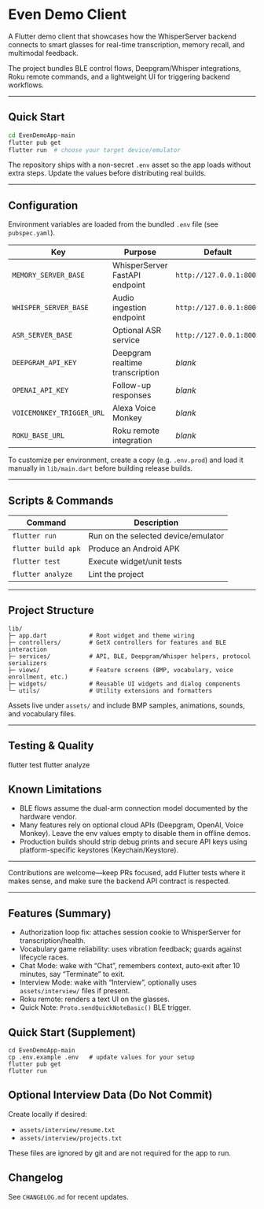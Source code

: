 # Even Demo Client

A Flutter demo client that showcases how the WhisperServer backend connects to smart glasses
for real-time transcription, memory recall, and multimodal feedback.

The project bundles BLE control flows, Deepgram/Whisper integrations, Roku remote commands,
and a lightweight UI for triggering backend workflows.

---

## Quick Start

```bash
cd EvenDemoApp-main
flutter pub get
flutter run  # choose your target device/emulator
```

The repository ships with a non-secret `.env` asset so the app loads without extra steps.
Update the values before distributing real builds.

---

## Configuration

Environment variables are loaded from the bundled `.env` file (see `pubspec.yaml`).

| Key | Purpose | Default |
| --- | ------- | ------- |
| `MEMORY_SERVER_BASE` | WhisperServer FastAPI endpoint | `http://127.0.0.1:8000` |
| `WHISPER_SERVER_BASE` | Audio ingestion endpoint | `http://127.0.0.1:8000` |
| `ASR_SERVER_BASE` | Optional ASR service | `http://127.0.0.1:8000` |
| `DEEPGRAM_API_KEY` | Deepgram realtime transcription | _blank_ |
| `OPENAI_API_KEY` | Follow-up responses | _blank_ |
| `VOICEMONKEY_TRIGGER_URL` | Alexa Voice Monkey | _blank_ |
| `ROKU_BASE_URL` | Roku remote integration | _blank_ |

To customize per environment, create a copy (e.g. `.env.prod`) and load it manually in
`lib/main.dart` before building release builds.

---

## Scripts & Commands

| Command | Description |
| ------- | ----------- |
| `flutter run` | Run on the selected device/emulator |
| `flutter build apk` | Produce an Android APK |
| `flutter test` | Execute widget/unit tests |
| `flutter analyze` | Lint the project |

---

## Project Structure

```
lib/
├─ app.dart            # Root widget and theme wiring
├─ controllers/        # GetX controllers for features and BLE interaction
├─ services/           # API, BLE, Deepgram/Whisper helpers, protocol serializers
├─ views/              # Feature screens (BMP, vocabulary, voice enrollment, etc.)
├─ widgets/            # Reusable UI widgets and dialog components
└─ utils/              # Utility extensions and formatters
```

Assets live under `assets/` and include BMP samples, animations, sounds, and vocabulary files.

---

## Testing & Quality

flutter test
flutter analyze


## Known Limitations

- BLE flows assume the dual-arm connection model documented by the hardware vendor.
- Many features rely on optional cloud APIs (Deepgram, OpenAI, Voice Monkey). Leave the env
  values empty to disable them in offline demos.
- Production builds should strip debug prints and secure API keys using platform-specific
  keystores (Keychain/Keystore).

---

Contributions are welcome—keep PRs focused, add Flutter tests where it makes sense, and make
sure the backend API contract is respected.

---

## Features (Summary)

- Authorization loop fix: attaches session cookie to WhisperServer for transcription/health.
- Vocabulary game reliability: uses vibration feedback; guards against lifecycle races.
- Chat Mode: wake with “Chat”, remembers context, auto‑exit after 10 minutes, say “Terminate” to exit.
- Interview Mode: wake with “Interview”, optionally uses `assets/interview/` files if present.
- Roku remote: renders a text UI on the glasses.
- Quick Note: `Proto.sendQuickNoteBasic()` BLE trigger.

## Quick Start (Supplement)

```
cd EvenDemoApp-main
cp .env.example .env   # update values for your setup
flutter pub get
flutter run
```

## Optional Interview Data (Do Not Commit)

Create locally if desired:
- `assets/interview/resume.txt`
- `assets/interview/projects.txt`

These files are ignored by git and are not required for the app to run.

## Changelog

See `CHANGELOG.md` for recent updates.
